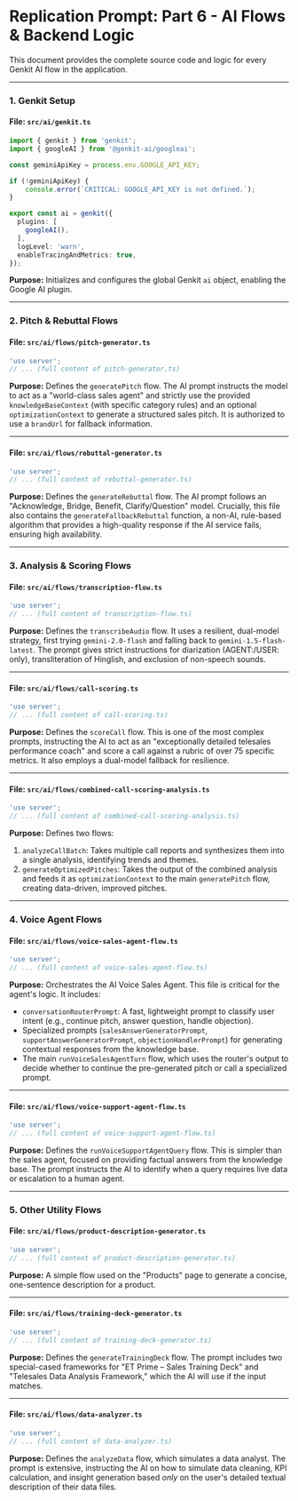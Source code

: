# Replication Prompt: Part 6 - AI Flows & Backend Logic

This document provides the complete source code and logic for every Genkit AI flow in the application.

---

### **1. Genkit Setup**

#### **File: `src/ai/genkit.ts`**
```typescript
import { genkit } from 'genkit';
import { googleAI } from '@genkit-ai/googleai';

const geminiApiKey = process.env.GOOGLE_API_KEY;

if (!geminiApiKey) {
    console.error(`CRITICAL: GOOGLE_API_KEY is not defined.`);
}

export const ai = genkit({
  plugins: [
    googleAI(),
  ],
  logLevel: 'warn',
  enableTracingAndMetrics: true,
});
```
**Purpose:** Initializes and configures the global Genkit `ai` object, enabling the Google AI plugin.

---

### **2. Pitch & Rebuttal Flows**

#### **File: `src/ai/flows/pitch-generator.ts`**
```typescript
'use server';
// ... (full content of pitch-generator.ts)
```
**Purpose:** Defines the `generatePitch` flow. The AI prompt instructs the model to act as a "world-class sales agent" and strictly use the provided `knowledgeBaseContext` (with specific category rules) and an optional `optimizationContext` to generate a structured sales pitch. It is authorized to use a `brandUrl` for fallback information.

---

#### **File: `src/ai/flows/rebuttal-generator.ts`**
```typescript
'use server';
// ... (full content of rebuttal-generator.ts)
```
**Purpose:** Defines the `generateRebuttal` flow. The AI prompt follows an "Acknowledge, Bridge, Benefit, Clarify/Question" model. Crucially, this file also contains the `generateFallbackRebuttal` function, a non-AI, rule-based algorithm that provides a high-quality response if the AI service fails, ensuring high availability.

---

### **3. Analysis & Scoring Flows**

#### **File: `src/ai/flows/transcription-flow.ts`**
```typescript
'use server';
// ... (full content of transcription-flow.ts)
```
**Purpose:** Defines the `transcribeAudio` flow. It uses a resilient, dual-model strategy, first trying `gemini-2.0-flash` and falling back to `gemini-1.5-flash-latest`. The prompt gives strict instructions for diarization (AGENT:/USER: only), transliteration of Hinglish, and exclusion of non-speech sounds.

---

#### **File: `src/ai/flows/call-scoring.ts`**
```typescript
'use server';
// ... (full content of call-scoring.ts)
```
**Purpose:** Defines the `scoreCall` flow. This is one of the most complex prompts, instructing the AI to act as an "exceptionally detailed telesales performance coach" and score a call against a rubric of over 75 specific metrics. It also employs a dual-model fallback for resilience.

---

#### **File: `src/ai/flows/combined-call-scoring-analysis.ts`**
```typescript
'use server';
// ... (full content of combined-call-scoring-analysis.ts)
```
**Purpose:** Defines two flows:
1.  `analyzeCallBatch`: Takes multiple call reports and synthesizes them into a single analysis, identifying trends and themes.
2.  `generateOptimizedPitches`: Takes the output of the combined analysis and feeds it as `optimizationContext` to the main `generatePitch` flow, creating data-driven, improved pitches.

---

### **4. Voice Agent Flows**

#### **File: `src/ai/flows/voice-sales-agent-flow.ts`**
```typescript
'use server';
// ... (full content of voice-sales-agent-flow.ts)
```
**Purpose:** Orchestrates the AI Voice Sales Agent. This file is critical for the agent's logic. It includes:
-   `conversationRouterPrompt`: A fast, lightweight prompt to classify user intent (e.g., continue pitch, answer question, handle objection).
-   Specialized prompts (`salesAnswerGeneratorPrompt`, `supportAnswerGeneratorPrompt`, `objectionHandlerPrompt`) for generating contextual responses from the knowledge base.
-   The main `runVoiceSalesAgentTurn` flow, which uses the router's output to decide whether to continue the pre-generated pitch or call a specialized prompt.

---

#### **File: `src/ai/flows/voice-support-agent-flow.ts`**
```typescript
'use server';
// ... (full content of voice-support-agent-flow.ts)
```
**Purpose:** Defines the `runVoiceSupportAgentQuery` flow. This is simpler than the sales agent, focused on providing factual answers from the knowledge base. The prompt instructs the AI to identify when a query requires live data or escalation to a human agent.

---

### **5. Other Utility Flows**

#### **File: `src/ai/flows/product-description-generator.ts`**
```typescript
'use server';
// ... (full content of product-description-generator.ts)
```
**Purpose:** A simple flow used on the "Products" page to generate a concise, one-sentence description for a product.

---

#### **File: `src/ai/flows/training-deck-generator.ts`**
```typescript
'use server';
// ... (full content of training-deck-generator.ts)
```
**Purpose:** Defines the `generateTrainingDeck` flow. The prompt includes two special-cased frameworks for "ET Prime – Sales Training Deck" and "Telesales Data Analysis Framework," which the AI will use if the input matches.

---

#### **File: `src/ai/flows/data-analyzer.ts`**
```typescript
'use server';
// ... (full content of data-analyzer.ts)
```
**Purpose:** Defines the `analyzeData` flow, which simulates a data analyst. The prompt is extensive, instructing the AI on how to simulate data cleaning, KPI calculation, and insight generation based *only* on the user's detailed textual description of their data files.